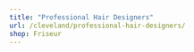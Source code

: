 ```yaml
---
title: "Professional Hair Designers"
url: /cleveland/professional-hair-designers/
shop: Friseur
---
```


